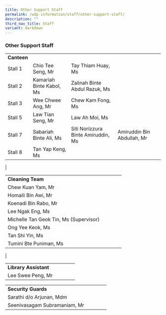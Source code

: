```yaml
---
title: Other Support Staff
permalink: /wdp-information/staff/other-support-staff/
description: ""
third_nav_title: Staff
variant: markdown
---
```

### **Other Support Staff**

|  | |  |  | |
|---|---|---|---|---|
| **Canteen** | 
Stall 1 | Chio Tee Seng, Mr | Tay Thiam Huay, Ms|
Stall 2 | Kamariah Binte Kabol, Ms| Zalinah Binte Abdul Razuk, Ms| 
Stall 3| Wee Chwee Ang, Mr | Chew Kam Fong, Ms|
Stall 5| Law Tian Seng, Mr | Law Ah Moi, Ms|
Stall 7 | Sabariah Binte Ali, Ms | Siti Norizzura Binte Amiruddin, Ms | Amiruddin Bin Abdullah, Mr |
Stall 8 | Tan Yap Keng, Ms
|

|  | |  |  | |
|---|---|---|---|---|
| **Cleaning Team** | 
Chew Kuan Yam, Mr |
Homaili Bin Awi, Mr |
Koenadi Bin Rabo, Mr |
Lee Ngak Eng, Ms |
Michelle Tan Geok Tin, Ms (Supervisor)|
Ong Yee Keok, Ms|
Tan Shi Yin, Ms|
Tumini Bte Puniman, Ms|
|


|  | |  |  | |
|---|---|---|---|---|
| **Library Assistant** | 
Lee Swee Peng, Mr |

|  | |  |  | |
|---|---|---|---|---|
| **Security Guards** | 
Sarathi d/o Arjunan, Mdm |
Seenivasagam Subramaniam, Mr |